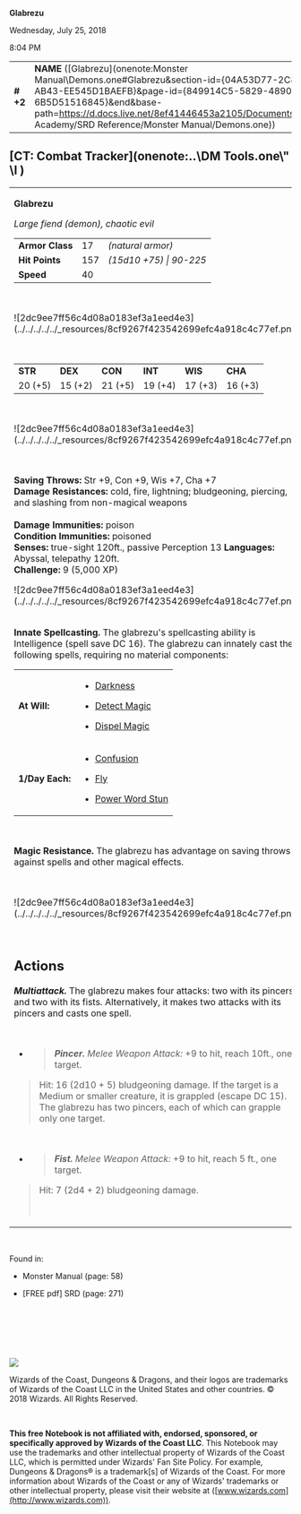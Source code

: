 
**Glabrezu**

Wednesday, July 25, 2018

8:04 PM

|           |                                                                                                                                                                                                                                                                                                |        |         |         |     |       |         |
|-----------|------------------------------------------------------------------------------------------------------------------------------------------------------------------------------------------------------------------------------------------------------------------------------------------------|--------|---------|---------|-----|-------|---------|
| **\# +2** | **NAME** ([Glabrezu](onenote:Monster Manual\\Demons.one#Glabrezu&section-id={04A53D77-2C8D-449A-AB43-EE545D1BAEFB}&page-id={849914C5-5829-4890-A57D-6B5D51516845}&end&base-path=https://d.docs.live.net/8ef41446453a2105/Documents/Adventure Academy/SRD Reference/Monster Manual/Demons.one)) | **17** | **157** | **157** | \-  | Notes | 5000 XP |

## [CT: Combat Tracker](onenote:..\\DM Tools.one\\" \l )

<table><tbody><tr class="odd"><td><p><strong>Glabrezu</strong></p><p><em>Large fiend (demon), chaotic evil<br />
</em></p><table><tbody><tr class="odd"><td><strong>Armor Class</strong></td><td>17</td><td><em>(natural armor)</em></td></tr><tr class="even"><td><strong>Hit Points</strong></td><td>157</td><td><em>(15d10 +75) | 90-225</em></td></tr><tr class="odd"><td><strong>Speed</strong></td><td>40</td><td> </td></tr></tbody></table><p> </p><p>![2dc9ee7ff56c4d08a0183ef3a1eed4e3](../../../../../_resources/8cf9267f423542699efc4a918c4c77ef.png)</p><p> </p><table><tbody><tr class="odd"><td><strong>STR</strong></td><td><strong>DEX</strong></td><td><strong>CON</strong></td><td><strong>INT</strong></td><td><strong>WIS</strong></td><td><strong>CHA</strong></td></tr><tr class="even"><td>20 (+5)</td><td>15 (+2)</td><td>21 (+5)</td><td>19 (+4)</td><td>17 (+3)</td><td>16 (+3)</td></tr></tbody></table><p> </p><p>![2dc9ee7ff56c4d08a0183ef3a1eed4e3](../../../../../_resources/8cf9267f423542699efc4a918c4c77ef.png)</p><p> </p><p><strong>Saving Throws:</strong> Str +9, Con +9, Wis +7, Cha +7<br />
<strong>Damage Resistances:</strong> cold, fire, lightning; bludgeoning, piercing, and slashing from non-magical weapons<br />
<br />
<strong>Damage Immunities:</strong> poison<br />
<strong>Condition Immunities:</strong> poisoned<br />
<strong>Senses:</strong> true-sight 120ft., passive Perception 13 <strong>Languages:</strong> Abyssal, telepathy 120ft.<br />
<strong>Challenge:</strong> 9 (5,000 XP)</p><p>![2dc9ee7ff56c4d08a0183ef3a1eed4e3](../../../../../_resources/8cf9267f423542699efc4a918c4c77ef.png)</p><p><strong><em><br />
</em>Innate Spellcasting.</strong> The glabrezu's spellcasting ability is Intelligence (spell save DC 16). The glabrezu can innately cast the following spells, requiring no material components:</p><table><tbody><tr class="odd"><td><strong>At Will:</strong></td><td><ul><li><p><a href="onenote:..\\Spellbook\\C-D.one#Darkness&amp;section-id={007039C0-7592-4988-AFCF-88060A04A402}&amp;page-id={BB233060-46C3-4777-8146-D70FCFCD6204}&amp;end&amp;base-path=https://d.docs.live.net/8ef41446453a2105/Documents/Adventure Academy/SRD Reference">Darkness</a></p></li><li><p><a href="onenote:..\\Spellbook\\C-D.one#Detect Magic&amp;section-id={007039C0-7592-4988-AFCF-88060A04A402}&amp;page-id={A8A17E25-07F4-432C-81DB-0CAEE71758D6}&amp;end&amp;base-path=https://d.docs.live.net/8ef41446453a2105/Documents/Adventure Academy/SRD Reference">Detect Magic</a></p></li><li><p><a href="onenote:..\\Spellbook\\C-D.one#Dispel Magic&amp;section-id={007039C0-7592-4988-AFCF-88060A04A402}&amp;page-id={94A656FE-E192-43C1-A8C8-A56BDC427F9E}&amp;end&amp;base-path=https://d.docs.live.net/8ef41446453a2105/Documents/Adventure Academy/SRD Reference">Dispel Magic</a></p></li></ul></td></tr><tr class="even"><td><strong>1/Day Each:</strong></td><td><ul><li><p><a href="onenote:..\\Spellbook\\C-D.one#Confusion&amp;section-id={007039C0-7592-4988-AFCF-88060A04A402}&amp;page-id={9FD1DDCB-E3E2-4C7B-9171-60F5D9D6F3E5}&amp;end&amp;base-path=https://d.docs.live.net/8ef41446453a2105/Documents/Adventure Academy/SRD Reference">Confusion</a></p></li><li><p><a href="onenote:..\\Spellbook\\E-F.one#Fly&amp;section-id={9D76DF92-D437-4006-8BCF-40C1CDF7C609}&amp;page-id={438677D9-1DA2-403A-B0F2-15A92E88EF91}&amp;end&amp;base-path=https://d.docs.live.net/8ef41446453a2105/Documents/Adventure Academy/SRD Reference">Fly</a></p></li><li><p><a href="onenote:..\\Spellbook\\O-P.one#Power Word Stun&amp;section-id={DB04CEA8-E926-4D06-9A7A-CB0AD7D8E13F}&amp;page-id={228DA719-3FAF-47B4-8EE4-9CF642C0E69C}&amp;end&amp;base-path=https://d.docs.live.net/8ef41446453a2105/Documents/Adventure Academy/SRD Reference">Power Word Stun</a></p></li></ul></td></tr></tbody></table><p> </p><p><strong>Magic Resistance.</strong> The glabrezu has advantage on saving throws against spells and other magical effects.</p><p> </p><p>![2dc9ee7ff56c4d08a0183ef3a1eed4e3](../../../../../_resources/8cf9267f423542699efc4a918c4c77ef.png)</p><p> </p><h2 id="actions"><strong>Actions</strong></h2><p><em><strong>Multiattack.</strong></em> The glabrezu makes four attacks: two with its pincers and two with its fists. Alternatively, it makes two attacks with its pincers and casts one spell.</p><p> </p><ul><li><blockquote><p><em><strong>Pincer.</strong> Melee Weapon Attack:</em> +9 to hit, reach 10ft., one target.</p></blockquote></li></ul><blockquote><p>Hit: 16 (2d10 + 5) bludgeoning damage. If the target is a Medium or smaller creature, it is grappled (escape DC 15). The glabrezu has two pincers, each of which can grapple only one target.</p></blockquote><p> </p><ul><li><blockquote><p><em><strong>Fist.</strong> Melee Weapon Attack:</em> +9 to hit, reach 5 ft., one target.</p></blockquote></li></ul><blockquote><p>Hit: 7 (2d4 + 2) bludgeoning damage.</p><p> </p></blockquote></td></tr></tbody></table>

 

Found in:

-   Monster Manual (page: 58)

-   \[FREE pdf\] SRD (page: 271)

 

 

 

![](tmp\media\image2.png)

Wizards of the Coast, Dungeons & Dragons, and their logos are trademarks of Wizards of the Coast LLC in the United States and other countries. © 2018 Wizards. All Rights Reserved.

 

**This free Notebook is not affiliated with, endorsed, sponsored, or specifically approved by Wizards of the Coast LLC**. This Notebook may use the trademarks and other intellectual property of Wizards of the Coast LLC, which is permitted under Wizards' Fan Site Policy. For example, Dungeons & Dragons® is a trademark\[s\] of Wizards of the Coast. For more information about Wizards of the Coast or any of Wizards' trademarks or other intellectual property, please visit their website at ([www.wizards.com](http://www.wizards.com)).
